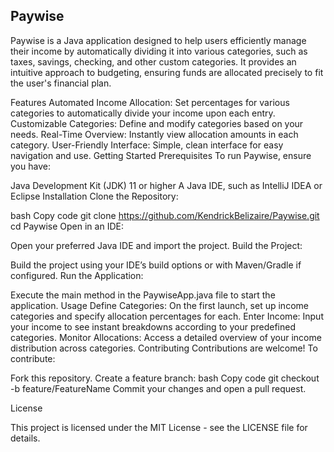 ## Paywise

Paywise is a Java application designed to help users efficiently manage their income by automatically dividing it into various categories, such as taxes, savings, checking, and other custom categories. It provides an intuitive approach to budgeting, ensuring funds are allocated precisely to fit the user's financial plan.

Features
Automated Income Allocation: Set percentages for various categories to automatically divide your income upon each entry.
Customizable Categories: Define and modify categories based on your needs.
Real-Time Overview: Instantly view allocation amounts in each category.
User-Friendly Interface: Simple, clean interface for easy navigation and use.
Getting Started
Prerequisites
To run Paywise, ensure you have:

Java Development Kit (JDK) 11 or higher
A Java IDE, such as IntelliJ IDEA or Eclipse
Installation
Clone the Repository:

bash
Copy code
git clone https://github.com/KendrickBelizaire/Paywise.git
cd Paywise
Open in an IDE:

Open your preferred Java IDE and import the project.
Build the Project:

Build the project using your IDE’s build options or with Maven/Gradle if configured.
Run the Application:

Execute the main method in the PaywiseApp.java file to start the application.
Usage
Define Categories: On the first launch, set up income categories and specify allocation percentages for each.
Enter Income: Input your income to see instant breakdowns according to your predefined categories.
Monitor Allocations: Access a detailed overview of your income distribution across categories.
Contributing
Contributions are welcome! To contribute:

Fork this repository.
Create a feature branch:
bash
Copy code
git checkout -b feature/FeatureName
Commit your changes and open a pull request.

License

This project is licensed under the MIT License - see the LICENSE file for details.


